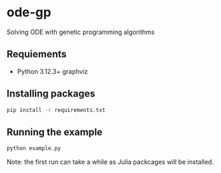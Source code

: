 # ode-gp

Solving ODE with genetic programming algorithms

## Requiements

- Python 3.12.3+
graphviz

## Installing packages

```bash
pip install -r requirements.txt
```

## Running the example

```bash
python example.py
```

Note: the first run can take a while as Julia packcages will be installed.


